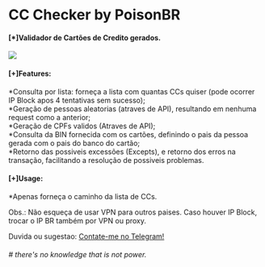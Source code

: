 # CC Checker by PoisonBR

<p><h4>[*]Validador de Cartões de Credito gerados.</h4></p>

<img src="https://i.ibb.co/7pKShq8/20201102-042444.jpg" />

<p><h4>[+]Features:</h4>
*Consulta por lista: forneça a lista com quantas CCs quiser (pode ocorrer IP Block apos 4 tentativas sem sucesso);</br>
*Geração de pessoas aleatorias (atraves de API), resultando em nenhuma request como a anterior;</br>
*Geração de CPFs validos (Atraves de API);</br>
*Consulta da BIN fornecida com os cartões, definindo o pais da pessoa gerada com o pais do banco do cartão;</br>
*Retorno das possiveis excessões (Excepts), e retorno dos erros na transação, facilitando a resolução de possiveis problemas.</p>

<p><h4>[+]Usage:</h4>
*Apenas forneça o caminho da lista de CCs.</p>

<p>Obs.: Não esqueça de usar VPN para outros paises. Caso houver IP Block, trocar o IP BR também por VPN ou proxy.</p>

<p>Duvida ou sugestao: <a href="https://t.me/p0isonBR">Contate-me no Telegram!</a></p>

<p><h6># there's no knowledge that is not power.</h6></p>
